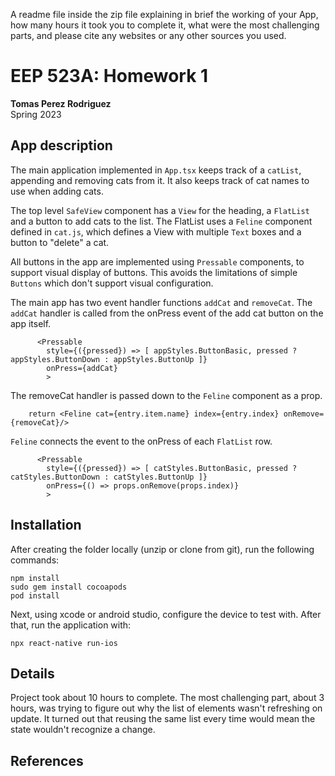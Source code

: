 A readme file inside the zip file explaining in brief the working of your App, how many
hours it took you to complete it, what were the most challenging parts, and please cite
any websites or any other sources you used.

# EEP 523A: Homework 1
**Tomas Perez Rodriguez**  
Spring 2023

## App description

The main application implemented in `App.tsx` keeps track of a `catList`, appending and removing cats from it. It also keeps track of cat names to use when adding cats.

The top level `SafeView` component has a `View` for the heading, a `FlatList` and a button to add cats to the list. The FlatList uses a `Feline` component defined in `cat.js`, which defines a View with multiple `Text` boxes and a button to "delete" a cat.

All buttons in the app are implemented using `Pressable` components, to support visual display of buttons. This avoids the limitations of simple `Buttons` which don't support visual configuration.

The main app has two event handler functions `addCat` and `removeCat`. The `addCat` handler is called from the onPress event of the add cat button on the app itself.

```
      <Pressable
        style={({pressed}) => [ appStyles.ButtonBasic, pressed ? appStyles.ButtonDown : appStyles.ButtonUp ]}
        onPress={addCat}
        >
```

The removeCat handler is passed down to the `Feline` component as a prop.

```
    return <Feline cat={entry.item.name} index={entry.index} onRemove={removeCat}/>
```

`Feline` connects the event to the onPress of each `FlatList` row.

```
      <Pressable
        style={({pressed}) => [ catStyles.ButtonBasic, pressed ? catStyles.ButtonDown : catStyles.ButtonUp ]}
        onPress={() => props.onRemove(props.index)}
        >
```

## Installation

After creating the folder locally (unzip or clone from git), run the following commands:

```
npm install
sudo gem install cocoapods
pod install
```

Next, using xcode or android studio, configure the device to test with. After that, run the application with:

```
npx react-native run-ios
```

## Details
Project took about 10 hours to complete. The most challenging part, about 3 hours, was trying to figure out why the list of elements wasn't refreshing on update. It turned out that reusing the same list every time would mean the state wouldn't recognize a change.

## References

